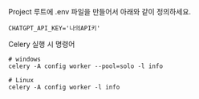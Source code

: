 Project 루트에 .env 파일을 만들어서 아래와 같이 정의하세요. 

```
CHATGPT_API_KEY='나의API키'
```


Celery 실행 시 명령어

```
# windows
celery -A config worker --pool=solo -l info
```

```
# Linux
celery -A config worker -l info
```